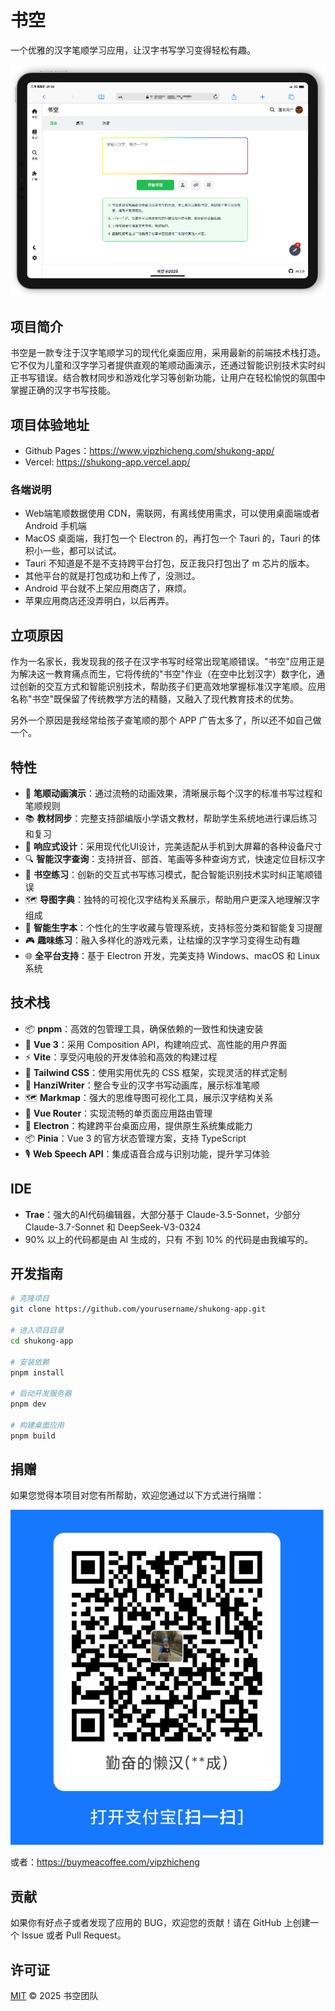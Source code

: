 # 书空

一个优雅的汉字笔顺学习应用，让汉字书写学习变得轻松有趣。

![](./screenshots/home.png)

## 项目简介

书空是一款专注于汉字笔顺学习的现代化桌面应用，采用最新的前端技术栈打造。它不仅为儿童和汉字学习者提供直观的笔顺动画演示，还通过智能识别技术实时纠正书写错误。结合教材同步和游戏化学习等创新功能，让用户在轻松愉悦的氛围中掌握正确的汉字书写技能。

## 项目体验地址

- Github Pages：https://www.vipzhicheng.com/shukong-app/
- Vercel: https://shukong-app.vercel.app/

### 各端说明

- Web端笔顺数据使用 CDN，需联网，有离线使用需求，可以使用桌面端或者 Android 手机端
- MacOS 桌面端，我打包一个 Electron 的，再打包一个 Tauri 的，Tauri 的体积小一些，都可以试试。
- Tauri 不知道是不是不支持跨平台打包，反正我只打包出了 m 芯片的版本。
- 其他平台的就是打包成功和上传了，没测过。
- Android 平台就不上架应用商店了，麻烦。
- 苹果应用商店还没弄明白，以后再弄。

## 立项原因

作为一名家长，我发现我的孩子在汉字书写时经常出现笔顺错误。"书空"应用正是为解决这一教育痛点而生，它将传统的"书空"作业（在空中比划汉字）数字化，通过创新的交互方式和智能识别技术，帮助孩子们更高效地掌握标准汉字笔顺。应用名称"书空"既保留了传统教学方法的精髓，又融入了现代教育技术的优势。

另外一个原因是我经常给孩子查笔顺的那个 APP 广告太多了，所以还不如自己做一个。

## 特性

- 🎯 **笔顺动画演示**：通过流畅的动画效果，清晰展示每个汉字的标准书写过程和笔顺规则
- 📚 **教材同步**：完整支持部编版小学语文教材，帮助学生系统地进行课后练习和复习
- 🎨 **响应式设计**：采用现代化UI设计，完美适配从手机到大屏幕的各种设备尺寸
- 🔍 **智能汉字查询**：支持拼音、部首、笔画等多种查询方式，快速定位目标汉字
- 📝 **书空练习**：创新的交互式书写练习模式，配合智能识别技术实时纠正笔顺错误
- 🗺️ **导图字典**：独特的可视化汉字结构关系展示，帮助用户更深入地理解汉字组成
- 📖 **智能生字本**：个性化的生字收藏与管理系统，支持标签分类和智能复习提醒
- 🎮 **趣味练习**：融入多样化的游戏元素，让枯燥的汉字学习变得生动有趣
- 🌐 **全平台支持**：基于 Electron 开发，完美支持 Windows、macOS 和 Linux 系统

## 技术栈

- 📦 **pnpm**：高效的包管理工具，确保依赖的一致性和快速安装
- 🚀 **Vue 3**：采用 Composition API，构建响应式、高性能的用户界面
- ⚡️ **Vite**：享受闪电般的开发体验和高效的构建过程
- 🎨 **Tailwind CSS**：使用实用优先的 CSS 框架，实现灵活的样式定制
- 📝 **HanziWriter**：整合专业的汉字书写动画库，展示标准笔顺
- 🗺️ **Markmap**：强大的思维导图可视化工具，展示汉字结构关系
- 🎯 **Vue Router**：实现流畅的单页面应用路由管理
- 🔧 **Electron**：构建跨平台桌面应用，提供原生系统集成能力
- 📦 **Pinia**：Vue 3 的官方状态管理方案，支持 TypeScript
- 🎙️ **Web Speech API**：集成语音合成与识别功能，提升学习体验

## IDE

- **Trae**：强大的AI代码编辑器，大部分基于 Claude-3.5-Sonnet，少部分 Claude-3.7-Sonnet 和 DeepSeek-V3-0324
- 90% 以上的代码都是由 AI 生成的，只有 不到 10% 的代码是由我编写的。

## 开发指南

```bash
# 克隆项目
git clone https://github.com/yourusername/shukong-app.git

# 进入项目目录
cd shukong-app

# 安装依赖
pnpm install

# 启动开发服务器
pnpm dev

# 构建桌面应用
pnpm build
```

## 捐赠

如果您觉得本项目对您有所帮助，欢迎您通过以下方式进行捐赠：

![支付宝](./donate.png)

或者：https://buymeacoffee.com/vipzhicheng

## 贡献

如果你有好点子或者发现了应用的 BUG，欢迎您的贡献！请在 GitHub 上创建一个 Issue 或者 Pull Request。

## 许可证

[MIT](LICENSE.txt) © 2025 书空团队
